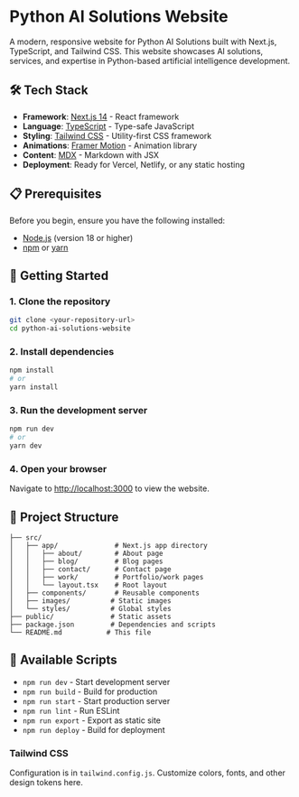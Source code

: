 # Python AI Solutions Website

A modern, responsive website for Python AI Solutions built with Next.js, TypeScript, and Tailwind CSS. This website showcases AI solutions, services, and expertise in Python-based artificial intelligence development.


## 🛠️ Tech Stack

- **Framework**: [Next.js 14](https://nextjs.org/) - React framework
- **Language**: [TypeScript](https://www.typescriptlang.org/) - Type-safe JavaScript
- **Styling**: [Tailwind CSS](https://tailwindcss.com/) - Utility-first CSS framework
- **Animations**: [Framer Motion](https://www.framer.com/motion/) - Animation library
- **Content**: [MDX](https://mdxjs.com/) - Markdown with JSX
- **Deployment**: Ready for Vercel, Netlify, or any static hosting

## 📋 Prerequisites

Before you begin, ensure you have the following installed:
- [Node.js](https://nodejs.org/) (version 18 or higher)
- [npm](https://www.npmjs.com/) or [yarn](https://yarnpkg.com/)

## 🚀 Getting Started

### 1. Clone the repository
```bash
git clone <your-repository-url>
cd python-ai-solutions-website
```

### 2. Install dependencies
```bash
npm install
# or
yarn install
```

### 3. Run the development server
```bash
npm run dev
# or
yarn dev
```

### 4. Open your browser
Navigate to [http://localhost:3000](http://localhost:3000) to view the website.

## 📁 Project Structure

```
├── src/
│   ├── app/              # Next.js app directory
│   │   ├── about/        # About page
│   │   ├── blog/         # Blog pages
│   │   ├── contact/      # Contact page
│   │   ├── work/         # Portfolio/work pages
│   │   └── layout.tsx    # Root layout
│   ├── components/       # Reusable components
│   ├── images/          # Static images
│   └── styles/          # Global styles
├── public/              # Static assets
├── package.json         # Dependencies and scripts
└── README.md           # This file
```


## 📜 Available Scripts

- `npm run dev` - Start development server
- `npm run build` - Build for production
- `npm run start` - Start production server
- `npm run lint` - Run ESLint
- `npm run export` - Export as static site
- `npm run deploy` - Build for deployment


### Tailwind CSS
Configuration is in `tailwind.config.js`. Customize colors, fonts, and other design tokens here.


